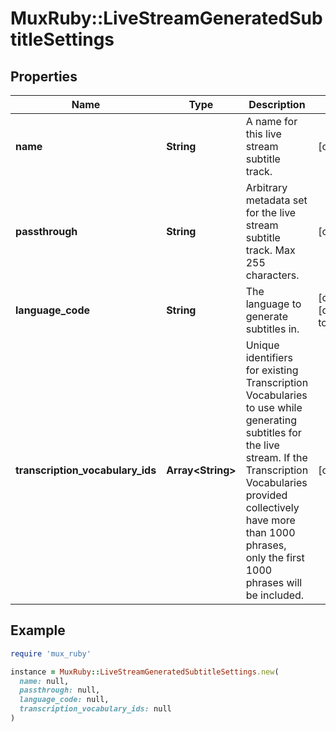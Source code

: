 # MuxRuby::LiveStreamGeneratedSubtitleSettings

## Properties

| Name | Type | Description | Notes |
| ---- | ---- | ----------- | ----- |
| **name** | **String** | A name for this live stream subtitle track. | [optional] |
| **passthrough** | **String** | Arbitrary metadata set for the live stream subtitle track. Max 255 characters. | [optional] |
| **language_code** | **String** | The language to generate subtitles in. | [optional][default to &#39;en&#39;] |
| **transcription_vocabulary_ids** | **Array&lt;String&gt;** | Unique identifiers for existing Transcription Vocabularies to use while generating subtitles for the live stream. If the Transcription Vocabularies provided collectively have more than 1000 phrases, only the first 1000 phrases will be included. | [optional] |

## Example

```ruby
require 'mux_ruby'

instance = MuxRuby::LiveStreamGeneratedSubtitleSettings.new(
  name: null,
  passthrough: null,
  language_code: null,
  transcription_vocabulary_ids: null
)
```


